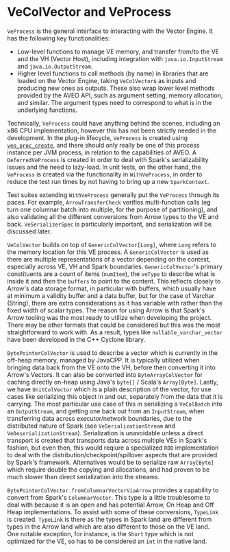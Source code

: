 # VeColVector and VeProcess

`VeProcess` is the general interface to interacting with the Vector Engine. It has the following key functionalities:

- Low-level functions to manage VE memory, and transfer from/to the VE and the VH (Vector Host), including integration
  with `java.io.InputStream` and `java.io.OutputStream`.
- Higher level functions to call methods (by name) in libraries that are loaded on the Vector Engine,
  taking `VeColVector`s as inputs and producing new ones as outputs. These also wrap lower level methods provided by the
  AVEO API, such as argument setting, memory allocation, and similar. The argument types need to correspond to what is
  in the underlying functions.

Technically, `VeProcess` could have anything behind the scenes, including an x86 CPU implementation, however this has
not been strictly needed in the development. In the plug-in lifecycle, `VeProcess` is created using
[`veo_proc_create`](https://www.hpc.nec/documents/veos/en/aveo/group__veoapi.html#ga6193ffeb9a3ac5c34ce666ea652e6daa),
and there should only really be one of this process instance per JVM process, in relation to the capabilities of AVEO.
A `DeferredVeProcess` is created in order to deal with Spark's serializability issues and the need to lazy-load. In unit
tests, on the other hand, the `VeProcess` is created via the functionality in `WithVeProcess`, in order to reduce the
test run times by not having to bring up a new `SparkContext`.

Test suites extending `WithVeProcess` generally put the `VeProcess` through its paces. For example, `ArrowTransferCheck`
verifies multi-function calls (eg turn one columnar batch into multiple, for the purpose of partitioning), and also
validating all the different conversions from Arrow types to the VE and back. `VeSerializerSpec` is particularly
important, and serialization will be discussed later.

`VeColVector` builds on top of `GenericColVector[Long]`, where `Long` refers to the memory location for this VE process.
A `GenericColVector` is used as there are multiple representations of a vector depending on the context, especially
across VE, VH and Spark boundaries. `GenericColVector`'s primary constituents are a count of items (`numItem`), the
`veType` to describe what is inside it and then the `buffers` to point to the content. This reflects closely to Arrow's
data storage format, in particular with buffers, which usually have at minimum a validity buffer and a data buffer, but
for the case of Varchar (String), there are extra considerations as it has variable with rather than the fixed width of
scalar types. The reason for using Arrow is that Spark's Arrow tooling was the most ready to utilize when developing the
project. There may be other formats that could be considered but this was the most straightforward to work with. As a
result, types like `nullable_varchar_vector` have been developed in the C++ Cyclone library.

`BytePointerColVector` is used to describe a vector which is currently in the off-heap memory, managed by JavaCPP. It is
typically utilized when bringing data back from the VE onto the VH, before then converting it into Arrow's Vectors. It
can also be converted into `ByteArrayColVector` for caching directly on-heap using Java's `byte[]` / Scala's
`Array[Byte]`. Lastly, we have `UnitColVector` which is a plain description of the vector, for use cases like
serializing this object in and out, separately from the data that it is carrying. The most particular use case of this
in serializing a `VeColBatch` into an `OutputStream`, and getting one back out from an `InputStream`, when transferring
data across executor/network boundaries, due to the distributed nature of Spark (see `VeSerializationStream` and
`VeDeserializationStream`). Serialization is unavoidable unless a direct transport is created that transports data
across multiple VEs in Spark's fashion, but even then, this would reqiure a specialized `RDD` implementation to deal
with the distribution/checkpoint/spillover aspects that are provided by Spark's framework. Alternatives would be to
serialize raw `Array[Byte]` which require double the copying and allocations, and had proven to be much slower than
direct serialization into the streams.

`BytePointerColVector.fromColumnarVectorViaArrow` provides a capability to convert from Spark's `ColumnarVector`. This
type is a little troublesome to deal with because it is an open and has potential Arrow, On Heap and Off Heap
implementations. To assist with some of these conversions, `TypeLink` is created. `TypeLink` is there as the types in
Spark land are different from types in the Arrow land which are also different to those on the VE land. One notable
exception, for instance, is the `Short` type which is not optimized for the VE, so has to be considered an `int` in the
native land.
